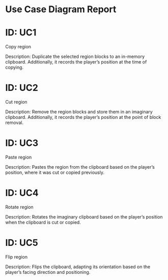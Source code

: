 # Use Case Diagram Report

# ID: UC1

Copy region

Description: Duplicate the selected region blocks to an in-memory clipboard. Additionally, it records the player’s position at the time of copying.

# ID: UC2

Cut region

Description: Remove the region blocks and store them in an imaginary clipboard. Additionally, it records the player’s position at the point of block removal.

# ID: UC3

Paste region

Description: Pastes the region from the clipboard based on the player’s position, where it was cut or copied previously.

# ID: UC4

Rotate region

Description: Rotates the imaginary clipboard based on the player’s position when the clipboard is cut or copied.

# ID: UC5

Flip region

Description: Flips the clipboard, adapting its orientation based on the player’s facing direction and positioning.
